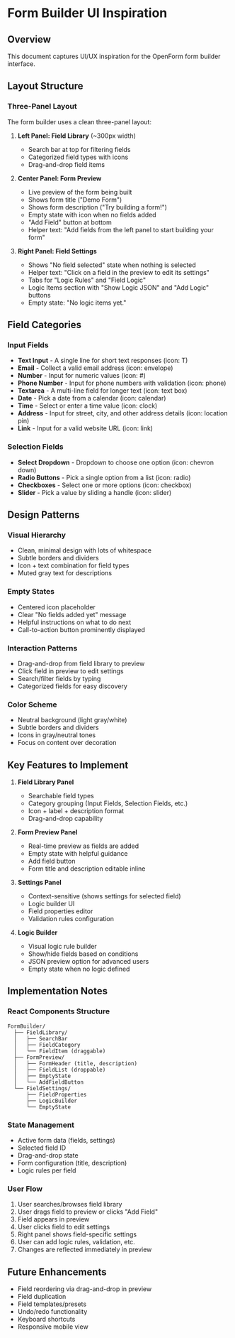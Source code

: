 # Form Builder UI Inspiration

## Overview
This document captures UI/UX inspiration for the OpenForm form builder interface.

## Layout Structure

### Three-Panel Layout
The form builder uses a clean three-panel layout:

1. **Left Panel: Field Library** (~300px width)
   - Search bar at top for filtering fields
   - Categorized field types with icons
   - Drag-and-drop field items

2. **Center Panel: Form Preview**
   - Live preview of the form being built
   - Shows form title ("Demo Form")
   - Shows form description ("Try building a form!")
   - Empty state with icon when no fields added
   - "Add Field" button at bottom
   - Helper text: "Add fields from the left panel to start building your form"

3. **Right Panel: Field Settings**
   - Shows "No field selected" state when nothing is selected
   - Helper text: "Click on a field in the preview to edit its settings"
   - Tabs for "Logic Rules" and "Field Logic"
   - Logic Items section with "Show Logic JSON" and "Add Logic" buttons
   - Empty state: "No logic items yet."

## Field Categories

### Input Fields
- **Text Input** - A single line for short text responses (icon: T)
- **Email** - Collect a valid email address (icon: envelope)
- **Number** - Input for numeric values (icon: #)
- **Phone Number** - Input for phone numbers with validation (icon: phone)
- **Textarea** - A multi-line field for longer text (icon: text box)
- **Date** - Pick a date from a calendar (icon: calendar)
- **Time** - Select or enter a time value (icon: clock)
- **Address** - Input for street, city, and other address details (icon: location pin)
- **Link** - Input for a valid website URL (icon: link)

### Selection Fields
- **Select Dropdown** - Dropdown to choose one option (icon: chevron down)
- **Radio Buttons** - Pick a single option from a list (icon: radio)
- **Checkboxes** - Select one or more options (icon: checkbox)
- **Slider** - Pick a value by sliding a handle (icon: slider)

## Design Patterns

### Visual Hierarchy
- Clean, minimal design with lots of whitespace
- Subtle borders and dividers
- Icon + text combination for field types
- Muted gray text for descriptions

### Empty States
- Centered icon placeholder
- Clear "No fields added yet" message
- Helpful instructions on what to do next
- Call-to-action button prominently displayed

### Interaction Patterns
- Drag-and-drop from field library to preview
- Click field in preview to edit settings
- Search/filter fields by typing
- Categorized fields for easy discovery

### Color Scheme
- Neutral background (light gray/white)
- Subtle borders and dividers
- Icons in gray/neutral tones
- Focus on content over decoration

## Key Features to Implement

1. **Field Library Panel**
   - Searchable field types
   - Category grouping (Input Fields, Selection Fields, etc.)
   - Icon + label + description format
   - Drag-and-drop capability

2. **Form Preview Panel**
   - Real-time preview as fields are added
   - Empty state with helpful guidance
   - Add field button
   - Form title and description editable inline

3. **Settings Panel**
   - Context-sensitive (shows settings for selected field)
   - Logic builder UI
   - Field properties editor
   - Validation rules configuration

4. **Logic Builder**
   - Visual logic rule builder
   - Show/hide fields based on conditions
   - JSON preview option for advanced users
   - Empty state when no logic defined

## Implementation Notes

### React Components Structure
```
FormBuilder/
  ├── FieldLibrary/
  │   ├── SearchBar
  │   ├── FieldCategory
  │   └── FieldItem (draggable)
  ├── FormPreview/
  │   ├── FormHeader (title, description)
  │   ├── FieldList (droppable)
  │   ├── EmptyState
  │   └── AddFieldButton
  └── FieldSettings/
      ├── FieldProperties
      ├── LogicBuilder
      └── EmptyState
```

### State Management
- Active form data (fields, settings)
- Selected field ID
- Drag-and-drop state
- Form configuration (title, description)
- Logic rules per field

### User Flow
1. User searches/browses field library
2. User drags field to preview or clicks "Add Field"
3. Field appears in preview
4. User clicks field to edit settings
5. Right panel shows field-specific settings
6. User can add logic rules, validation, etc.
7. Changes are reflected immediately in preview

## Future Enhancements
- Field reordering via drag-and-drop in preview
- Field duplication
- Field templates/presets
- Undo/redo functionality
- Keyboard shortcuts
- Responsive mobile view
